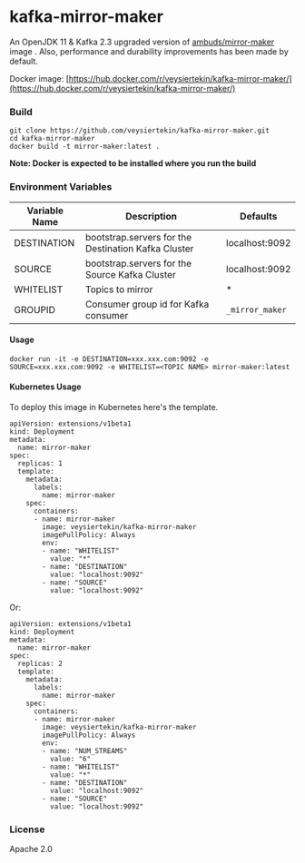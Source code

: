 # kafka-mirror-maker

An OpenJDK 11 & Kafka 2.3 upgraded version of [ambuds/mirror-maker](https://github.com/srotya/docker-kafka-mirror-maker) image . Also, performance and durability improvements has been made by default.

Docker image: [https://hub.docker.com/r/veysiertekin/kafka-mirror-maker/](https://hub.docker.com/r/veysiertekin/kafka-mirror-maker/)

### Build

```
git clone https://github.com/veysiertekin/kafka-mirror-maker.git
cd kafka-mirror-maker
docker build -t mirror-maker:latest .
```

**Note: Docker is expected to be installed where you run the build**

### Environment Variables
|    Variable Name    |                   Description                |   Defaults |
|---------------------|----------------------------------------------|------------|
|    DESTINATION      | bootstrap.servers for the Destination Kafka Cluster |localhost:9092|
|      SOURCE         | bootstrap.servers for the Source Kafka Cluster |localhost:9092|
|     WHITELIST       | Topics to mirror     | * |
|     GROUPID         | Consumer group id for Kafka consumer | `_mirror_maker` |

#### Usage
```
docker run -it -e DESTINATION=xxx.xxx.com:9092 -e SOURCE=xxx.xxx.com:9092 -e WHITELIST=<TOPIC NAME> mirror-maker:latest
```

#### Kubernetes Usage

To deploy this image in Kubernetes here's the template.

```
apiVersion: extensions/v1beta1
kind: Deployment
metadata:
  name: mirror-maker
spec:
  replicas: 1
  template:
    metadata:
      labels:
        name: mirror-maker
    spec:
      containers:
      - name: mirror-maker
        image: veysiertekin/kafka-mirror-maker
        imagePullPolicy: Always
        env:
        - name: "WHITELIST"
          value: "*"
        - name: "DESTINATION"
          value: "localhost:9092"
        - name: "SOURCE"
          value: "localhost:9092"
```

Or:

```
apiVersion: extensions/v1beta1
kind: Deployment
metadata:
  name: mirror-maker
spec:
  replicas: 2
  template:
    metadata:
      labels:
        name: mirror-maker
    spec:
      containers:
      - name: mirror-maker
        image: veysiertekin/kafka-mirror-maker
        imagePullPolicy: Always
        env:
        - name: "NUM_STREAMS"
          value: "6"
        - name: "WHITELIST"
          value: "*"
        - name: "DESTINATION"
          value: "localhost:9092"
        - name: "SOURCE"
          value: "localhost:9092"
```


### License

Apache 2.0

